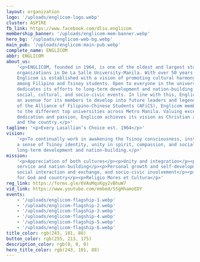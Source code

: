 ```yaml
---
layout: organization
logo: '/uploads/englicom-logo.webp'
cluster: ASPIRE
fb_link: https://www.facebook.com/dlsu.englicom
membership_banner: '/uploads/englicom-mem-banner.webp'
hero_bg: '/uploads/englicom-web-bg.webp'
main_pub: '/uploads/englicom-main-pub.webp'
complete_name: ENGLICOM
abbr: ENGLICOM
about_us:
    '<p>ENGLICOM, founded in 1964, is one of the oldest and largest student
    organizations in De La Salle University-Manila. With over 50 years of excellence,
    Englicom is established with a vision of promoting cultural harmony and social awareness
    among Filipino and Tsinoy students. Open to everyone in the university, Englicom
    dedicates its efforts to long-term development and nation-building through organizing
    social, cultural, and socio-civic events. In line with this, Englicom serves as
    an avenue for its members to develop into future leaders and legends. As a member
    of the Alliance of Filipino-Chinese Students (AFiCS), Englicom members are connected
    to the different top universities across Metro Manila. Valuing excellence through
    dedication and passion, Englicom achieves its vision as Christian achiever for God
    and the country.</p>'
tagline: '<p>Every Lasallian’s Choice est. 1964</p>'
vision:
    '<p>To continually work in awakening the Tsinoy consciousness, instilling
    a sense of Tsinoy identity, unity in spirit, compassion, and social awareness through
    long-term development and nation-building.</p>'
mission:
    '<p>Appreciation of both cultures</p><p>Unity and integration</p><p>Dedicated
    service and nation-building</p><p>Personal growth and self-development</p><p>Training,
    social interaction and exchange, and socio-civic involvement</p><p>Christian Achievers
    for God and country</p><p>Religio Mores et Cultura</p>'
reg_link: https://forms.gle/6VAuMqsKgy2vBhuW7
vid_link: https://www.youtube.com/embed/SSgHhamoEDY
events:
    - '/uploads/englicom-flagship-1.webp'
    - '/uploads/englicom-flagship-2.webp'
    - '/uploads/englicom-flagship-3.webp'
    - '/uploads/englicom-flagship-4.webp'
    - '/uploads/englicom-flagship-5.webp'
    - '/uploads/englicom-flagship-6.webp'
title_color: rgb(243, 101, 88)
button_color: rgb(255, 213, 175)
description_color: rgb(0, 0, 0)
hero_title_color: rgb(243, 101, 88)
---
```

